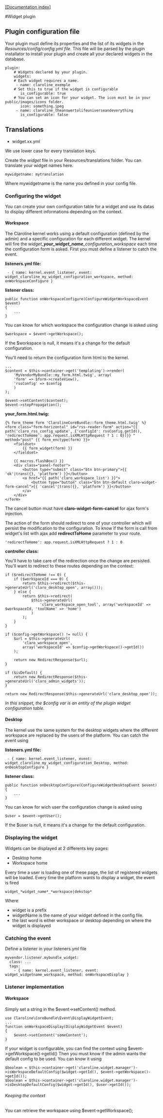 [[Documentation index]][index_path]

[index_path]: ../index.md

#Widget plugin

## Plugin configuration file

Your plugin must define its properties and the list of its widgets in the *Resources/config/config.yml file*.
This file will be parsed by the plugin installator to install your plugin and create all your declared widgets in the database.

    plugin:
        # Widgets declared by your plugin.
        widgets:
        # Each widget requires a name.
         - name: claroline_exemple
        # Set this to true if the widget is configurable
           is_configurable: true
        # You can set an icon for your widget. The icon must be in your public/images/icons folder.
           icon: something.jpeg
         - name: claroline_theanswertolifeuniverseandeverything
           is_configurable: false

## Translations

* widget.xx.yml

We use lower case for every translation keys.

Create the *widget* file in your Resources/translations folder.
You can translate your widget names here.

    mywidgetname: mytranslation

Where mywidgetname is the name you defined in your config file.

### Configuring the widget

You can create your own configuration table for a widget and
use its datas to display different informations depending on the context.

#### Workspace

The Claroline kernel works using a default configuration (defined by the admin) and a specific configuration for each different widget.
The kernel will fire the *widget_**your_widget_name**_configuration_workspace* each time the configuration form is asked.
First you must define a listener to catch the event.

**listeners.yml file:**

     - { name: kernel.event_listener, event: widget_claroline_my_widget_configuration_workspace, method: onWorkspaceConfigure }

**listener class:**

    public function onWorkspaceConfigure(ConfigureWidgetWorkspaceEvent $event)
    {
        ...
    }

You can know for which workspace the configuration change is asked using

    $workspace = $event->getWorkspace();

If the $workspace is null, it means it's a change for the default configuration.

You'll need to return the configuration form html to the kernel.

    ...
    $content = $this->container->get('templating')->render(
        'MyVendorMyBundle::my_form.html.twig', array(
        'form' => $form->createView(),
        'rssConfig' => $config
        )
    );

    $event->setContent($content);
    $event->stopPropagation();

**your_form.html.twig:**

    {% form_theme form 'ClarolineCoreBundle::form_theme.html.twig' %}
    <form class="form-horizontal" id="rss-reader-form" action="{{ path('claro_rss_config_update', {'configId': rssConfig.getId(), 'redirectToHome': app.request.isXMLHttpRequest ? 1 : 0})}} " method="post" {{ form_enctype(form) }}>
        <fieldset>
            {{ form_widget(form) }}
        </fieldset>

        {{ macros.flashBox() }}
        <div class="panel-footer">
            <button type="submit" class="btn btn-primary">{{ 'ok'|trans({}, 'platform') }}</button>
            <a href="{{ path('claro_workspace_list') }}">
                <button type="button" class="btn btn-default claro-widget-form-cancel">{{ 'cancel'|trans({}, 'platform') }}</button>
            </a>
        </div>
    </form>

The cancel button must have **claro-widget-form-cancel** for ajax form's injection.

The action of the form should redirect to one of your controller which will persist the modification to the configuration.
To know if the form is call from widget's list with ajax add **redirectToHome** parameter to your route.

    'redirectToHome': app.request.isXMLHttpRequest ? 1 : 0

**controller class:**

You'll have to take care of the redirection once the change are persisted.
You'll want to redirect to these routes depending on the context:

    if ($redirectToHome !== 0) {
        if ($workspaceId === 0) {
            return $this->redirect($this->generateUrl('claro_desktop_open', array()));
        } else {
            return $this->redirect(
                $this->generateUrl(
                    'claro_workspace_open_tool', array('workspaceId' => $workspaceId, 'toolName' => 'home')
                )
            );
        }
    }

    if ($config->getWorkspace() != null) {
        $url = $this->generateUrl(
            'claro_workspace_open',
            array('workspaceId' => $config->getWorkspace()->getId())
        );

        return new RedirectResponse($url);
    }

    if ($isDefault) {
        return new RedirectResponse($this->generateUrl('claro_admin_widgets'));
    }

    return new RedirectResponse($this->generateUrl('claro_desktop_open'));

*In this snippet, the $config var is an entity of the plugin widget configuration table.*


#### Desktop

The kernel use the same system for the desktop widgets where the different workspace are replaced by the users of the platform.
You can catch the event using

**listeners.yml file:**

     - { name: kernel.event_listener, event: widget_claroline_my_widget_configuration_Desktop, method: onDesktopConfigure }

**listener class:**

    public function onDesktopConfigure(ConfigureWidgetDesktopEvent $event)
    {
        ...
    }

You can know for wich user the configuration change is asked using

    $user = $event->getUser();

If the $user is null, it means it's a change for the default configuration.


### Displaying the widget

Widgets can be displayed at 2 differents key pages:

* Desktop home
* Workspace home

Every time a user is loading one of these page, the list of registered widgets will be loaded.
Every time the platform wants to display a widget, the event is fired

    widget_*widget_name*_*workspace|dekstop*

Where

* widget is a prefix
* widgetName is the name of your widget defined in the config file.
* the last word is either workspace or desktop depending on where the widget is displayed

### Catching the event

Define a listener in your listeners.yml file

    myvendor.listener.mybundle_widget:
      class: ...
      tags:
        - { name: kernel.event_listener, event: widget_widgetname_workspace, method: onWorkspaceDisplay }

### Listener implementation

#### Workspace

Simply set a string in the $event->setContent() method.

    use Claroline\CoreBundle\Event\DisplayWidgetEvent;
    ...
    function onWorkspaceDisplay(DisplayWidgetEvent $event)
    {
        $event->setContent('someContent');
    }

If your widget is configurable, you can find the context using $event->getWorkspace()->getId()
Then you must know if the admin wants the default config to be used. You can know it using

    $boolean = $this->container->get('claroline.widget.manager')->isWorkspaceDefaultConfig($widget->getId(), $event->getWorkspace()->getId());
    $boolean = $this->container->get('claroline.widget.manager')->isDesktopDefaultConfig($widget->getId(), $user->getId());

###### Keeping the context

You can retrieve the workspace using
    $event->getWorkspace();
